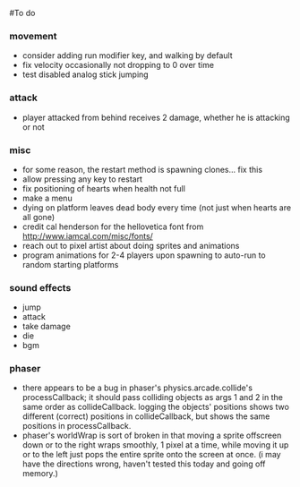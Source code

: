 #To do

### movement
* consider adding run modifier key, and walking by default
* fix velocity occasionally not dropping to 0 over time
* test disabled analog stick jumping

### attack
* player attacked from behind receives 2 damage, whether he is attacking or not

### misc
* for some reason, the restart method is spawning clones... fix this
* allow pressing any key to restart
* fix positioning of hearts when health not full
* make a menu
* dying on platform leaves dead body every time (not just when hearts are all gone)
* credit cal henderson for the hellovetica font from http://www.iamcal.com/misc/fonts/
* reach out to pixel artist about doing sprites and animations
* program animations for 2-4 players upon spawning to auto-run to random starting platforms

### sound effects
* jump
* attack
* take damage
* die
* bgm

### phaser
* there appears to be a bug in phaser's physics.arcade.collide's processCallback; it should pass colliding objects as args 1 and 2 in the same order as collideCallback. logging the objects' positions shows two different (correct) positions in collideCallback, but shows the same positions in processCallback.
* phaser's worldWrap is sort of broken in that moving a sprite offscreen down or to the right wraps smoothly, 1 pixel at a time, while moving it up or to the left just pops the entire sprite onto the screen at once. (i may have the directions wrong, haven't tested this today and going off memory.)